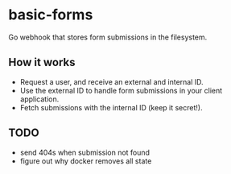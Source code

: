 # basic-forms

Go webhook that stores form submissions in the filesystem.

## How it works

- Request a user, and receive an external and internal ID.
- Use the external ID to handle form submissions in your client application.
- Fetch submissions with the internal ID (keep it secret!).

## TODO

- send 404s when submission not found
- figure out why docker removes all state
